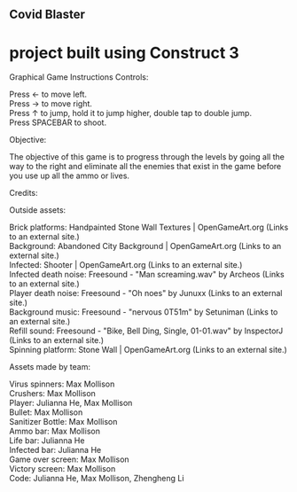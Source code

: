 ## Covid Blaster
# project built using Construct 3


Graphical Game Instructions
Controls: 

Press ← to move left.<br/>
Press → to move right.<br/>
Press ↑ to jump, hold it to jump higher, double tap to double jump.<br/>
Press SPACEBAR to shoot.<br/>
 

Objective:

The objective of this game is to progress through the levels by going all the way to the right and eliminate all the enemies that exist in the game before you use up all the ammo or lives.<br/>

 

Credits:

Outside assets:

Brick platforms: Handpainted Stone Wall Textures | OpenGameArt.org (Links to an external site.)<br/>
Background: Abandoned City Background | OpenGameArt.org (Links to an external site.)<br/>
Infected: Shooter | OpenGameArt.org (Links to an external site.)<br/>
Infected death noise: Freesound - "Man screaming.wav" by Archeos (Links to an external site.)<br/>
Player death noise: Freesound - "Oh noes" by Junuxx (Links to an external site.)<br/>
Background music: Freesound - "nervous 0T51m" by Setuniman (Links to an external site.)<br/>
Refill sound: Freesound - "Bike, Bell Ding, Single, 01-01.wav" by InspectorJ (Links to an external site.)<br/>
Spinning platform: Stone Wall | OpenGameArt.org (Links to an external site.)<br/>

Assets made by team:

Virus spinners: Max Mollison<br/>
Crushers: Max Mollison<br/>
Player: Julianna He, Max Mollison<br/>
Bullet: Max Mollison<br/>
Sanitizer Bottle: Max Mollison<br/>
Ammo bar: Max Mollison<br/>
Life bar: Julianna He<br/>
Infected bar: Julianna He<br/>
Game over screen: Max Mollison<br/>
Victory screen: Max Mollison<br/>
Code: Julianna He, Max Mollison, Zhengheng Li<br/>

